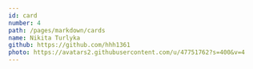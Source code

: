 ```yaml
---
id: card
number: 4
path: /pages/markdown/cards
name: Nikita Turlyka
github: https://github.com/hhh1361
photo: https://avatars2.githubusercontent.com/u/47751762?s=400&v=4
---
```

